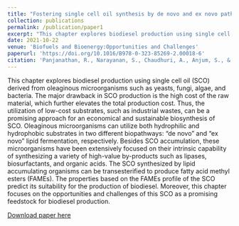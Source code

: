 ```yaml
---
title: "Fostering single cell oil synthesis by de novo and ex novo pathway in oleaginous microorganisms for biodiesel production"
collection: publications
permalink: /publication/paper1
excerpt: "This chapter explores biodiesel production using single cell oil (SCO) derived from oleaginous microorganisms such as yeasts, fungi, algae, and bacteria. The major drawback in SCO production is the high cost of the raw material, which further elevates the total production cost. Thus, the utilization of low-cost substrates, such as industrial wastes, can be a promising approach for an economical and sustainable biosynthesis of SCO. Oleaginous microorganisms can utilize both hydrophilic and hydrophobic substrates in two different biopathways: “de novo” and “ex novo” lipid fermentation, respectively. Besides SCO accumulation, these microorganisms have been extensively focused on their intrinsic capability of synthesizing a variety of high-value by-products such as lipases, biosurfactants, and organic acids. The SCO synthesized by lipid accumulating organisms can be transesterified to produce fatty acid methyl esters (FAMEs). The properties based on the FAMEs profile of the SCO predict its suitability for the production of biodiesel. Moreover, this chapter focuses on the opportunities and challenges of this SCO as a promising feedstock for biodiesel production."
date: 2021-10-22
venue: 'Biofuels and Bioenergy:Opportunities and Challenges'
paperurl: 'https://doi.org/10.1016/B978-0-323-85269-2.00018-6'
citation: 'Panjanathan, R., Narayanan, S., Chaudhuri, A., Anjum, S., & Kandasamy, R. (2022). Fostering single cell oil synthesis by de novo and ex novo pathway in oleaginous microorganisms for biodiesel production. In Biofuels and Bioenergy (pp. 479–504). Elsevier.'
---
```

This chapter explores biodiesel production using single cell oil (SCO) derived from oleaginous microorganisms such as yeasts, fungi, algae, and bacteria. The major drawback in SCO production is the high cost of the raw material, which further elevates the total production cost. Thus, the utilization of low-cost substrates, such as industrial wastes, can be a promising approach for an economical and sustainable biosynthesis of SCO. Oleaginous microorganisms can utilize both hydrophilic and hydrophobic substrates in two different biopathways: “de novo” and “ex novo” lipid fermentation, respectively. Besides SCO accumulation, these microorganisms have been extensively focused on their intrinsic capability of synthesizing a variety of high-value by-products such as lipases, biosurfactants, and organic acids. The SCO synthesized by lipid accumulating organisms can be transesterified to produce fatty acid methyl esters (FAMEs). The properties based on the FAMEs profile of the SCO predict its suitability for the production of biodiesel. Moreover, this chapter focuses on the opportunities and challenges of this SCO as a promising feedstock for biodiesel production.

[Download paper here](https://doi.org/10.1016/B978-0-323-85269-2.00018-6)